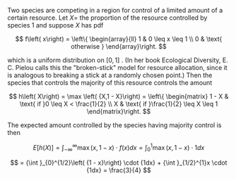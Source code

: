 
Two species are competing in a region for control of a limited amount of a certain resource. Let $X =$ the proportion of the resource controlled by species 1 and suppose $X$ has pdf

$$
f\left( x\right) = \left\{ \begin{array}{ll} 1 & 0 \leq x \leq 1 \\ 0 & \text{ otherwise } \end{array}\right.
$$

which is a uniform distribution on $\left\lbrack {0,1}\right\rbrack$ . (In her book Ecological Diversity, E. C. Pielou calls this the "broken-stick" model for resource allocation, since it is analogous to breaking a stick at a randomly chosen point.) Then the species that controls the majority of this resource controls the amount

$$
h\left( X\right) = \max \left( {X,1 - X}\right) = \left\{ \begin{matrix} 1 - X & \text{ if }0 \leq X < \frac{1}{2} \\ X & \text{ if }\frac{1}{2} \leq X \leq 1 \end{matrix}\right.
$$

The expected amount controlled by the species having majority control is then

$$
E\left\lbrack {h\left( X\right) }\right\rbrack = {\int }_{-\infty }^{\infty }\max \left( {x,1 - x}\right) \cdot f\left( x\right) {dx} = {\int }_{0}^{1}\max \left( {x,1 - x}\right) \cdot {1dx}
$$

$$
= {\int }_{0}^{1/2}\left( {1 - x}\right) \cdot {1dx} + {\int }_{1/2}^{1}x \cdot {1dx} = \frac{3}{4}
$$
